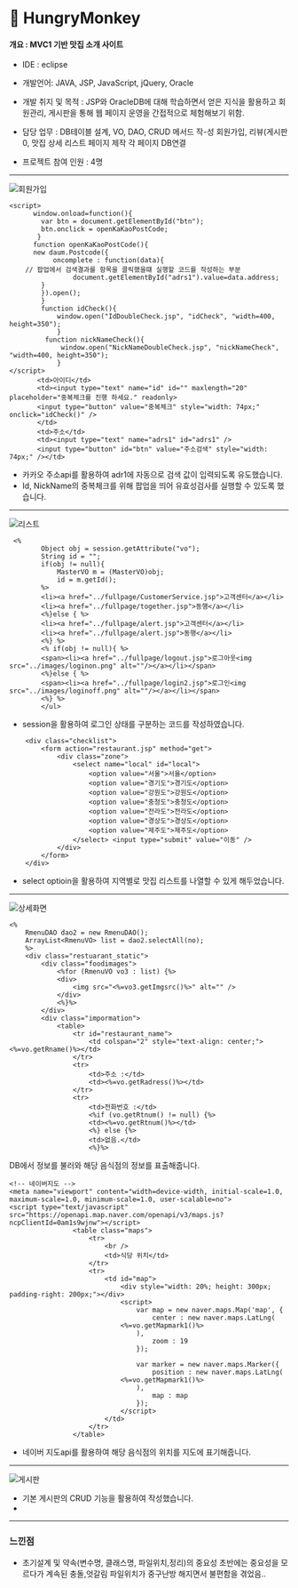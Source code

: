 # 🎂 HungryMonkey


#### 개요 : MVC1 기반 맛집 소개 사이트

- IDE : eclipse

- 개발언어: JAVA, JSP, JavaScript, jQuery, Oracle

- 개발 취지 및 목적 : JSP와 OracleDB에 대해 학습하면서 얻은 지식을 활용하고 회원관리, 게시판을 통해 
                     웹 페이지 운영을 간접적으로 체험해보기 위함.

- 담당 업무 : DB테이블 설계, VO, DAO, CRUD 메서드 작-성
           회원가입, 리뷰(게시판0, 맛집 상세 리스트 페이지 제작
           각 페이지 DB연결

- 프로젝트 참여 인원 : 4명




---
![회원가입](https://user-images.githubusercontent.com/84759004/124624356-c5921a00-deb7-11eb-9afb-2502d88eb2a3.PNG)
```
<script>
      window.onload=function(){
    	var btn = document.getElementById("btn");
   		btn.onclick = openKaKaoPostCode;
       }
      function openKaKaoPostCode(){
      new daum.Postcode({
	       oncomplete : function(data){
	// 팝업에서 검색결과를 항목을 클릭했을떄 실행할 코드를 작성하는 부분
   				document.getElementById("adrs1").value=data.address;
  		}
	    }).open();
	    }
	    function idCheck(){
	        window.open("IdDoubleCheck.jsp", "idCheck", "width=400, height=350");
	        }
	     function nickNameCheck(){
	         window.open("NickNameDoubleCheck.jsp", "nickNameCheck", "width=400, height=350");
	        }
</script>
       <td>아이디</td>
       <td><input type="text" name="id" id="" maxlength="20" placeholder="중복체크를 진행 하세요." readonly>
       <input type="button" value="중복체크" style="width: 74px;" onclick="idCheck()" />
       </td>
       <td>주소</td>
       <td><input type="text" name="adrs1" id="adrs1" />
       <input type="button" id="btn" value="주소검색" style="width: 74px;" /></td>
```
- 카카오 주소api를 활용하여 adr1에 자동으로 검색 값이 입력되도록 유도했습니다.
- Id, NickName의 중복체크를 위해 팝업을 띄어 유효성검사를 실행할 수 있도록 했습니다.
---
![리스트](https://user-images.githubusercontent.com/84759004/124621807-8a8ee700-deb5-11eb-9450-ad983144cf10.PNG)
```
 <% 
		Object obj = session.getAttribute("vo");
		String id = "";
		if(obj != null){ 
			MasterVO m = (MasterVO)obj;
			id = m.getId();
		%>
		<li><a href="../fullpage/CustomerService.jsp">고객센터</a></li>
		<li><a href="../fullpage/together.jsp">동행</a></li>
		<%}else { %>
		<li><a href="../fullpage/alert.jsp">고객센터</a></li>
		<li><a href="../fullpage/alert.jsp">동행</a></li>
		<%} %>
		<% if(obj != null){ %>
      	<span><li><a href="../fullpage/logout.jsp">로그아웃<img src="../images/loginon.png" alt=""/></a></li></span>
      	<%}else { %>
      	<span><li><a href="../fullpage/login2.jsp">로그인<img src="../images/loginoff.png" alt=""/></a></li></span>
      	<%} %>
		</ul>
```
- session을 활용하여 로그인 상태를 구분하는 코드를 작성하였습니다.
```
	<div class="checklist">
		<form action="restaurant.jsp" method="get">
			<div class="zone">
				<select name="local" id="local">
					<option value="서울">서울</option>
					<option value="경기도">경기도</option>
					<option value="강원도">강원도</option>
					<option value="충청도">충청도</option>
					<option value="전라도">전라도</option>
					<option value="경상도">경상도</option>
					<option value="제주도">제주도</option>
				</select> <input type="submit" value="이동" />
			</div>
		</form>
	</div>
```
- select optioin을 활용하여 지역별로 맛집 리스트를 나열할 수 있게 해두었습니다.
---
![상세화면](https://user-images.githubusercontent.com/84759004/124626381-941a4e00-deb9-11eb-87ef-041c414da91c.PNG)
```
<%
	RmenuDAO dao2 = new RmenuDAO();
	ArrayList<RmenuVO> list = dao2.selectAll(no);
	%>
	<div class="restuarant_static">
		<div class="foodimages">
			<%for (RmenuVO vo3 : list) {%>
			<div>
				<img src="<%=vo3.getImgsrc()%>" alt="" />
			</div>
			<%}%>
		</div>
		<div class="impormation">
			<table>
				<tr id="restaurant_name">
					<td colspan="2" style="text-align: center;"><%=vo.getRname()%></td>
				</tr>
				<tr>
					<td>주소 :</td>
					<td><%=vo.getRadress()%></td>
				</tr>
				<tr>
					<td>전화번호 :</td>
					<%if (vo.getRtnum() != null) {%>
					<td><%=vo.getRtnum()%></td>
					<%} else {%>
					<td>없음.</td>
					<%}%>
```
DB에서 정보를 불러와 해당 음식점의 정보를 표출해줍니다.
```
<!-- 네이버지도 -->
<meta name="viewport" content="width=device-width, initial-scale=1.0, maximum-scale=1.0, minimum-scale=1.0, user-scalable=no">
<script type="text/javascript" src="https://openapi.map.naver.com/openapi/v3/maps.js?ncpClientId=0am1s9wjnw"></script>
				<table class="maps">
					<tr>
						<br />
						<td>식당 위치</td>
					</tr>
					<tr>
						<td id="map">
							<div style="width: 20%; height: 300px; padding-right: 200px;"></div>
							<script>
								var map = new naver.maps.Map('map', {
									center : new naver.maps.LatLng(
							<%=vo.getMapmark1()%>
								),
									zoom : 19
								});

								var marker = new naver.maps.Marker({
									position : new naver.maps.LatLng(
							<%=vo.getMapmark1()%>
								),
									map : map
								});
							</script>
						</td>
					</tr>
				</table>
```
- 네이버 지도api를 활용하여 해당 음식점의 위치를 지도에 표기해줍니다.
---
![게시판](https://user-images.githubusercontent.com/84759004/124621844-91b5f500-deb5-11eb-94cb-a1d0a2673230.PNG)
- 기본 게시판의 CRUD 기능을 활용하여 작성했습니다.
- <br>
---
### 느낀점
- 초기설계 및 약속(변수명, 클래스명, 파일위치,정리)의 중요성
    초반에는 중요성을 모르다가 계속된 충돌,엇갈림 파일위치가 중구난방 해지면서 불편함을 겪었음..
